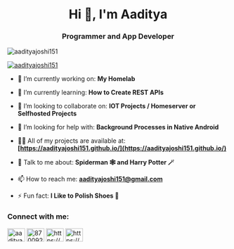 <h1 align="center">Hi 👋, I'm Aaditya</h1>
<h3 align="center">Programmer and App Developer</h3>

<p align="left"> <img src="https://komarev.com/ghpvc/?username=aadityajoshi151&label=Profile%20views&color=0e75b6&style=flat" alt="aadityajoshi151" /> </p>

<p align="left"> <a href="https://github.com/ryo-ma/github-profile-trophy"><img src="https://github-profile-trophy.vercel.app/?username=aadityajoshi151" alt="aadityajoshi151" /></a> </p>

- 🔭 I’m currently working on: **My Homelab**

- 🌱 I’m currently learning: **How to Create REST APIs**

- 👯 I’m looking to collaborate on: **IOT Projects / Homeserver or Selfhosted Projects**

- 🤝 I’m looking for help with: **Background Processes in Native Android**

- 👨‍💻 All of my projects are available at: **[https://aadityajoshi151.github.io/](https://aadityajoshi151.github.io/)**

- 💬 Talk to me about: **Spiderman 🕸️ and Harry Potter 🪄**

- 📫 How to reach me: **aadityajoshi151@gmail.com**

- ⚡ Fun fact: **I Like to Polish Shoes 👞**

<h3 align="left">Connect with me:</h3>
<p align="left">
<a href="https://linkedin.com/in/aaditya-joshi-b12972188" target="blank"><img align="center" src="https://cdn.jsdelivr.net/npm/simple-icons@3.0.1/icons/linkedin.svg" alt="aaditya-joshi-b12972188" height="30" width="40" /></a>
<a href="https://stackoverflow.com/users/8700927" target="blank"><img align="center" src="https://cdn.jsdelivr.net/npm/simple-icons@3.0.1/icons/stackoverflow.svg" alt="8700927" height="30" width="40" /></a>
<a href="https://www.youtube.com/channel/UCXTrF7eD986xleTGalwc2AA/videos" target="blank"><img align="center" src="https://cdn.jsdelivr.net/npm/simple-icons@3.0.1/icons/youtube.svg" alt="https://www.youtube.com/channel/UCXTrF7eD986xleTGalwc2AA/videos" height="30" width="40" /></a>
<a href="https://www.reddit.com/user/Aadityajoshi151" target="blank"><img align="center" src="https://cdn.jsdelivr.net/npm/simple-icons@3.0.1/icons/reddit.svg" alt="https://www.reddit.com/user/Aadityajoshi151" height="30" width="40" /></a>
</p>
